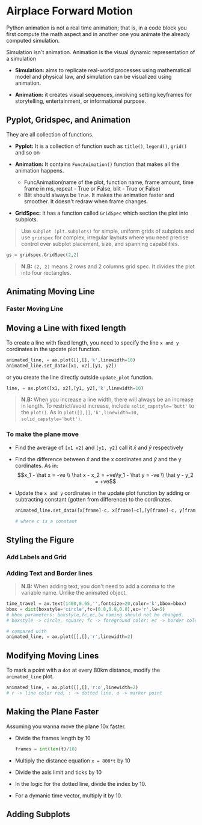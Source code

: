 # Airplace Forward Motion

Python animation is not a real time animation; that is, in a code block you first compute the math aspect and in another one you animate the already computed simulation.

Simulation isn't animation. Animation is the visual dynamic representation of a simulation

- **Simulation:** aims to replicate real-world processes using mathematical model and physical law, and simulation can be visualized using animation.

- **Animation:** it creates visual sequences, involving setting keyframes for storytelling, entertainment, or informational purpose.

## Pyplot, Gridspec, and Animation

They are all collection of functions.

- **Pyplot:** It is a collection of function such as `title()`, `legend()`, `grid()` and so on

- **Animation:** It contains `FuncAnimation()` function that makes all the animation happens.
  - FuncAnimation(name of the plot, function name, frame amount, time frame in ms, repeat - True or False, blit - True or False)
  - Blit should always be `True`. It makes the animation faster and smoother. It doesn't redraw when frame changes.

- **GridSpec:** It has a function called `GridSpec` which section the plot into subplots.

> Use `subplot (plt.subplots)` for simple, uniform grids of subplots and use `gridspec` for complex, irregular layouts where you need precise control over subplot placement, size, and spanning capabilities.

```py
gs = gridspec.GridSpec(2,2)
```

> **N.B:** `(2, 2)` means 2 rows and 2 columns grid spec. It divides the plot into four rectangles.

## Animating Moving Line

### Faster Moving Line

## Moving a Line with fixed length

To create a line with fixed length, you need to specify the line `x and y` cordinates in the update plot function.

```py
animated_line, = ax.plot([],[],'k',linewidth=10)
animated_line.set_data([x1, x2],[y1, y2])
```

or you create the line directly outside `update_plot` function.

```py
line, = ax.plot([x1, x2],[y1, y2],'k',linewidth=10)
```

> **N.B:** When you increase a line width, there will always be an increase in length. To restrict/avoid increase, include `solid_capstyle='butt'` to the `plot()`. As in `plot([],[],'k',linewidth=10, solid_capstyle='butt')`.

### To make the plane move

- Find the average of `[x1 x2]` and `[y1, y2]` call it $\hat x$ and $\hat y$ respectively
- Find the difference between $\hat x$ and the x cordinates and $\hat y$ and the y cordinates. As in: $$x_1 - \hat x = -ve \\ \hat x - x_2 = +ve\\y_1 - \hat y = -ve \\ \hat y - y_2 = +ve$$
- Update the `x and y` cordinates in the update plot function by adding or subtracting constant (gotten from difference) to the cordinates.

    ```py
    animated_line.set_data([x[frame]-c, x[frame]+c],[y[frame]-c, y[frame]+c])

    # where c is a constant
    ```

## Styling the Figure

### Add Labels and Grid

### Adding Text and Border lines

> **N.B:** When adding text, you don't need to add a comma to the variable name. Unlike the animated object.

```py
time_travel = ax.text(1400,0.65,'',fontsize=20,color='k',bbox=bbox)
bbox = dict(boxstyle='circle',fc=(0.8,0.8,0.8),ec='r',lw=5)
# bbox parameters: boxstyle,fc,ec,lw naming should not be changed.
# boxstyle -> circle, square; fc -> foreground color; ec -> border color; lw -> linewidth

# compared with
animated_line, = ax.plot([],[],'r',linewidth=2)
```

## Modifying Moving Lines

To mark a point with a `dot` at every 80km distance, modify the `animated_line` plot.

```py
animated_line, = ax.plot([],[],'r:o',linewidth=2)
# r -> line color red, : -> dotted line, o -> marker point
```

## Making the Plane Faster

Assuming you wanna move the plane 10x faster.

- Divide the frames length by 10

  ```py
  frames = int(len(t)/10)
  ```

- Multiply the distance equation `x = 800*t` by 10
- Divide the axis limit and ticks by 10
- In the logic for the dotted line, divide the index by 10.
- For a dymanic time vector, multiply it by 10.

## Adding Subplots
